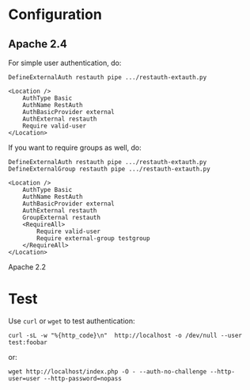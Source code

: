 Configuration
=============

Apache 2.4
----------

For simple user authentication, do:

```
DefineExternalAuth restauth pipe .../restauth-extauth.py

<Location />
    AuthType Basic
    AuthName RestAuth
    AuthBasicProvider external
    AuthExternal restauth
    Require valid-user
</Location>
```

If you want to require groups as well, do:

```
DefineExternalAuth restauth pipe .../restauth-extauth.py
DefineExternalGroup restauth pipe .../restauth-extauth.py

<Location />
    AuthType Basic
    AuthName RestAuth
    AuthBasicProvider external
    AuthExternal restauth
    GroupExternal restauth
    <RequireAll>
        Require valid-user
        Require external-group testgroup
    </RequireAll>
</Location>
```


Apache 2.2


Test
====

Use ``curl`` or ``wget`` to test authentication:

```
curl -sL -w "%{http_code}\n"  http://localhost -o /dev/null --user test:foobar
```

or:

```
wget http://localhost/index.php -O - --auth-no-challenge --http-user=user --http-password=nopass
```
